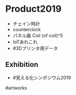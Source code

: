 # Product2019


* チェイン時計
* counterclock
* パネル画 Coil (of coil)^5
* IoTあれこれ
* #3Dプリンタ用データ 

## Exhibition


* #見える化シンポジウム2019 

#artworks



